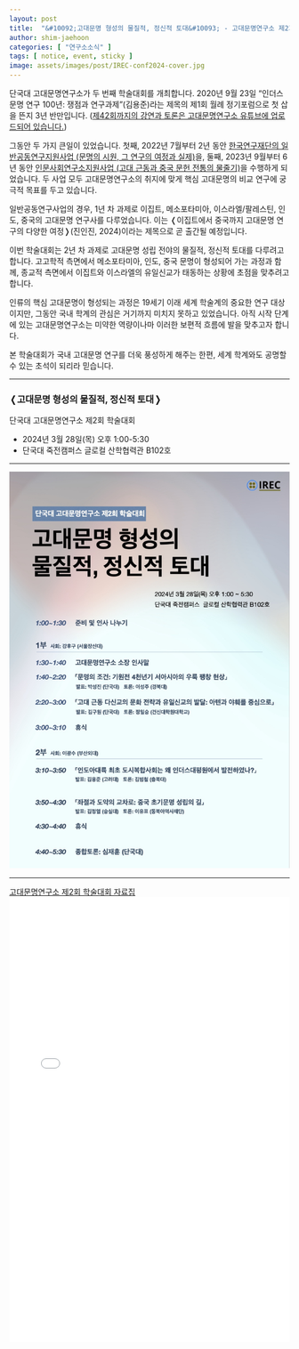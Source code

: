 ```yaml
---
layout: post
title:  "&#10092;고대문명 형성의 물질적, 정신적 토대&#10093; - 고대문명연구소 제2회 학술대회"
author: shim-jaehoon
categories: [ "연구소소식" ] 
tags: [ notice, event, sticky ] 
image: assets/images/post/IREC-conf2024-cover.jpg
---
```


단국대 고대문명연구소가 두 번째 학술대회를 개최합니다. 2020년 9월 23일 “인더스 문명 연구 100년: 쟁점과 연구과제”(김용준)라는 제목의 제1회 월례 정기포럼으로 첫 삽을 뜬지 3년 반만입니다. <span class="text-muted">([제42회까지의 강연과 토론은 고대문명연구소 유튜브에 업로드되어 있습니다.](https://www.youtube.com/@-irecstudy-5013/playlists))</span>

그동안 두 가지 큰일이 있었습니다. 첫째, 2022년 7월부터 2년 동안 [한국연구재단의 일반공동연구지원사업 (문명의 시원, 그 연구의 여정과 실제)](https://irec.study/nrf-project/)을, 둘째, 2023년 9월부터 6년 동안 [인문사회연구소지원사업 (고대 근동과 중국 문헌 전통의 물줄기)](https://irec.study/nrf-institute-project-2023/)을 수행하게 되었습니다. 두 사업 모두 고대문명연구소의 취지에 맞게 핵심 고대문명의 비교 연구에 궁극적 목표를 두고 있습니다.

일반공동연구사업의 경우, 1년 차 과제로 이집트, 메소포타미아, 이스라엘/팔레스틴, 인도, 중국의 고대문명 연구사를 다루었습니다. 이는 &#10092;이집트에서 중국까지 고대문명 연구의 다양한 여정&#10093;(진인진, 2024)이라는 제목으로 곧 출간될 예정입니다.

이번 학술대회는 2년 차 과제로 고대문명 성립 전야의 물질적, 정신적 토대를 다루려고 합니다. 고고학적 측면에서 메소포타미아, 인도, 중국 문명이 형성되어 가는 과정과 함께, 종교적 측면에서 이집트와 이스라엘의 유일신교가 태동하는 상황에 초점을 맞추려고 합니다.

인류의 핵심 고대문명이 형성되는 과정은 19세기 이래 세계 학술계의 중요한 연구 대상이지만, 그동안 국내 학계의 관심은 거기까지 미치지 못하고 있었습니다. 아직 시작 단계에 있는 고대문명연구소는 미약한 역량이나마 이러한 보편적 흐름에 발을 맞추고자 합니다.

본 학술대회가 국내 고대문명 연구를 더욱 풍성하게 해주는 한편, 세계 학계와도 공명할 수 있는 초석이 되리라 믿습니다.


----

### &#10092;고대문명 형성의 물질적, 정신적 토대&#10093;
단국대 고대문명연구소 제2회 학술대회

- 2024년 3월 28일(목) 오후 1:00-5:30
- 단국대 죽전캠퍼스 글로컬 산학협력관 B102호


----

![](/assets/images/post/IREC-conf2024-poster02.jpg)



----

<span class="muted"><a href="/assets/files/IREC-conf2024-proceedings-final.pdf" target="_blank">고대문명연구소 제2회 학술대회 자료집</a></span>
<br>
<object data="/assets/files/IREC-conf2024-proceedings-final.pdf" width="100%" height="800px" type='application/pdf'>
    <embed src="/assets/files/IREC-conf2024-proceedings-final.pdf" width="100%" height="800px" type='application/pdf'/>
</object>

<br><br>

